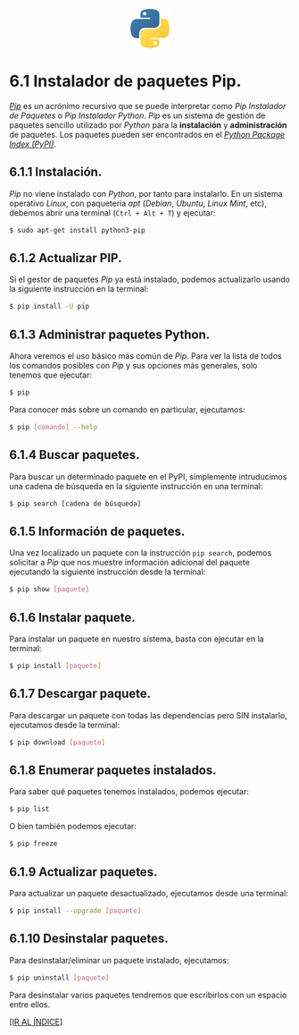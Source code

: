 <p align = "center">
    <img src = "imagenes/logo_python.jpeg" />
</p>

# 6.1 Instalador de paquetes Pip.

[*Pip*](https://es.wikipedia.org/wiki/Pip_(administrador_de_paquetes)) es un acrónimo recursivo que se puede interpretar como *Pip Instalador de Paquetes* o *Pip Instalador Python*. *Pip* es un sistema de gestión de paquetes sencillo utilizado por *Python* para la **instalación** y **administración** de paquetes. Los paquetes pueden ser encontrados en el [*Python Package Index (PyPI)*](https://es.wikipedia.org/wiki/Python_Package_Index).

## 6.1.1 Instalación.

*Pip* no viene instalado con *Python*, por tanto para instalarlo. En un sistema operativo *Linux*, con paquetería *apt* (*Debian*, *Ubuntu*, *Linux Mint*, etc), debemos abrir una terminal (`Ctrl + Alt + T`) y ejecutar:
```bash
$ sudo apt-get install python3-pip
```

## 6.1.2 Actualizar PIP.

Si el gestor de paquetes *Pip* ya está instalado, podemos actualizarlo usando la siguiente instrucción en la terminal:
```bash
$ pip install -U pip
```

## 6.1.3 Administrar paquetes Python.

Ahora veremos el uso básico más común de *Pip*. Para ver la lista de todos los comandos posibles con *Pip* y sus opciones más generales, solo tenemos que ejecutar:
```bash
$ pip
```

Para conocer más sobre un comando en particular, ejecutamos:
```bash
$ pip [comando] --help
```

## 6.1.4 Buscar paquetes.

Para buscar un determinado paquete en el PyPI, simplemente intruducimos una cadena de búsqueda en la siguiente instrucción en una terminal: 
```bash
$ pip search [cadena de búsqueda]
```

## 6.1.5 Información de paquetes.

Una vez localizado un paquete con la instrucción `pip search`, podemos solicitar a *Pip* que nos muestre información adicional del paquete ejecutando la siguiente instrucción desde la terminal: 
```bash
$ pip show [paquete]
```

## 6.1.6 Instalar paquete.

Para instalar un paquete en nuestro sistema, basta con ejecutar en la terminal:
```bash
$ pip install [paquete]
```

## 6.1.7 Descargar paquete.

Para descargar un paquete con todas las dependencias pero SIN instalarlo, ejecutamos desde la terminal:
```bash
$ pip download [paquete]
```

## 6.1.8 Enumerar paquetes instalados.

Para saber qué paquetes tenemos instalados, podemos ejecutar:
```bash
$ pip list
```
O bien también podemos ejecutar:
```bash
$ pip freeze
```

## 6.1.9 Actualizar paquetes.

Para actualizar un paquete desactualizado, ejecutamos desde una terminal:
```bash
$ pip install --upgrade [paquete]
```

## 6.1.10 Desinstalar paquetes.

Para desinstalar/eliminar un paquete instalado, ejecutamos:
```bash
$ pip uninstall [paquete]
```
Para desinstalar varios paquetes tendremos que escribirlos con un espacio entre ellos.

<a href = "https://github.com/ejdecena/tutorial_python">[IR AL ÍNDICE]</a>